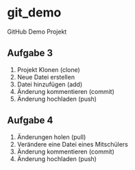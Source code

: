 # git_demo
GitHub Demo Projekt


## Aufgabe 3
1. Projekt Klonen (clone)
2. Neue Datei erstellen
3. Datei hinzufügen (add)
4. Änderung kommentieren (commit)
5. Änderung hochladen (push)


## Aufgabe 4
1. Änderungen holen (pull)
2. Verändere eine Datei eines Mitschülers
3. Änderung kommentieren (commit)
4. Änderung hochladen (push)
